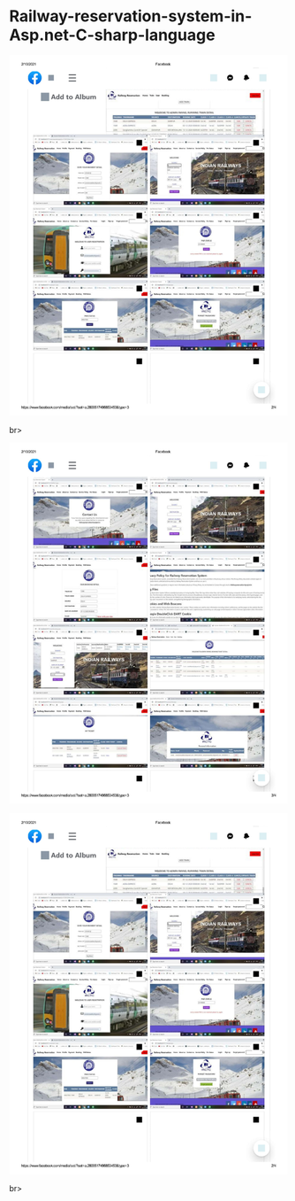 # Railway-reservation-system-in-Asp.net-C-sharp-language

<p><img src="https://github.com/vivekpandeyait/Railway-reservation-system-in-Asp.net-C-sharp-language/blob/master/adi-1.jpg"/></p>br>

<p><img src="https://github.com/vivekpandeyait/Railway-reservation-system-in-Asp.net-C-sharp-language/blob/master/adi-2.jpg"/></p>
<p><img src="https://github.com/vivekpandeyait/Railway-reservation-system-in-Asp.net-C-sharp-language/blob/master/adi-1.jpg"/></p>br>
